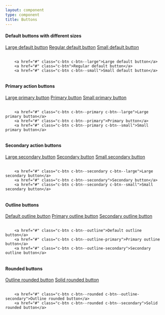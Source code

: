 ```yaml
---
layout: component
type: component
title: Buttons
---
```


#### Default buttons with different sizes

<a href="#" class="c-btn c-btn--large">Large default button</a>
<a href="#" class="c-btn">Regular default button</a>
<a href="#" class="c-btn c-btn--small">Small default button</a>

<pre>
  <code>
    &lt;a href="#" class="c-btn c-btn--large">Large default button&lt;/a>
    &lt;a href="#" class="c-btn">Regular default button&lt;/a>
    &lt;a href="#" class="c-btn c-btn--small">Small default button&lt;/a>
  </code>
</pre>

#### Primary action buttons

<a href="#" class="c-btn c-btn--primary c-btn--large">Large primary button</a>
<a href="#" class="c-btn c-btn--primary">Primary button</a>
<a href="#" class="c-btn c-btn--primary c-btn--small">Small primary button</a>

<pre>
  <code>
    &lt;a href="#" class="c-btn c-btn--primary c-btn--large">Large primary button&lt;/a>
    &lt;a href="#" class="c-btn c-btn--primary">Primary button&lt;/a>
    &lt;a href="#" class="c-btn c-btn--primary c-btn--small">Small primary button&lt;/a>
  </code>
</pre>

#### Secondary action buttons

<a href="#" class="c-btn c-btn--secondary c-btn--large">Large secondary button</a>
<a href="#" class="c-btn c-btn--secondary">Secondary button</a>
<a href="#" class="c-btn c-btn--secondary c-btn--small">Small secondary button</a>

<pre>
  <code>
    &lt;a href="#" class="c-btn c-btn--secondary c-btn--large">Large secondary button&lt;/a>
    &lt;a href="#" class="c-btn c-btn--secondary">Secondary button&lt;/a>
    &lt;a href="#" class="c-btn c-btn--secondary c-btn--small">Small secondary button&lt;/a>
  </code>
</pre>

#### Outline buttons

<a href="#" class="c-btn c-btn--outline">Default outline button</a>
<a href="#" class="c-btn c-btn--outline-primary">Primary outline button</a>
<a href="#" class="c-btn c-btn--outline-secondary">Secondary outline button</a>

<pre>
  <code>
    &lt;a href="#" class="c-btn c-btn--outline">Default outline button&lt;/a>
    &lt;a href="#" class="c-btn c-btn--outline-primary">Primary outline button&lt;/a>
    &lt;a href="#" class="c-btn c-btn--outline-secondary">Secondary outline button&lt;/a>
  </code>
</pre>

#### Rounded buttons

<a href="#" class="c-btn c-btn--rounded c-btn--outline-secondary">Outline rounded button</a>
<a href="#" class="c-btn c-btn--rounded c-btn--secondary">Solid rounded button</a>

<pre>
  <code>
    &lt;a href="#" class="c-btn c-btn--rounded c-btn--outline-secondary">Outline rounded button&lt;/a>
    &lt;a href="#" class="c-btn c-btn--rounded c-btn--secondary">Solid rounded button&lt;/a>
  </code>
</pre>
